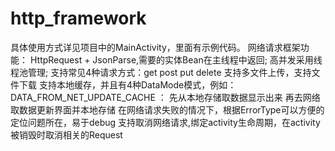 # http_framework
具体使用方式详见项目中的MainActivity，里面有示例代码。
网络请求框架功能：
HttpRequest + JsonParse,需要的实体Bean在主线程中返回;
高并发采用线程池管理;
支持常见4种请求方式：get post put delete
支持多文件上传，支持文件下载
支持本地缓存，并且有4种DataMode模式，例如：DATA_FROM_NET_UPDATE_CACHE ： 先从本地存储取数据显示出来 再去网络取数据更新界面并本地存储
在网络请求失败的情况下，根据ErrorType可以方便的定位问题所在，易于debug
支持取消网络请求,绑定activity生命周期，在activity被销毁时取消相关的Request


